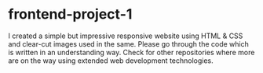 # frontend-project-1
I created a simple but impressive responsive website using HTML & CSS and clear-cut images used in the same. Please go through the code which is written in an understanding way.
Check for other repositories where more are on the way using extended web development technologies.
